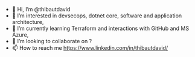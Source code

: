 - 👋 Hi, I’m @thibautdavid
- 👀 I’m interested in devsecops, dotnet core, software and application architecture,
- 🌱 I’m currently learning Terraform and interactions with GitHub and MS Azure, 
- 💞️ I’m looking to collaborate on ?
- 📫 How to reach me https://www.linkedin.com/in/thibautdavid/

<!---
thibautdavid/thibautdavid is a ✨ special ✨ repository because its `README.md` (this file) appears on your GitHub profile.
You can click the Preview link to take a look at your changes.
--->
